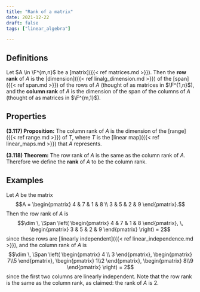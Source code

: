 ```yaml
---
title: "Rank of a matrix"
date: 2021-12-22
draft: false
tags: ["linear_algebra"]

---
```



## Definitions
Let $A \in \F^{m,n}$ be a [matrix]({{< ref matrices.md >}}). Then the **row rank** of $A$ is the [dimension]({{< ref linalg_dimension.md >}}) of the [span]({{< ref span.md >}}) of the rows of $A$ (thought of as matrices in $\F^{1,n}$), and the **column rank** of $A$ is the dimension of the span of the columns of $A$ (thought of as matrices in $\F^{m,1}$).

## Properties
**(3.117) Proposition:** The column rank of $A$ is the dimension of the [range]({{< ref range.md >}}) of $T$, where $T$ is the [linear map]({{< ref linear_maps.md >}}) that $A$ represents. 

**(3.118) Theorem:** The row rank of $A$ is the same as the column rank of $A$. Therefore we define the **rank** of $A$ to be the column rank. 

## Examples
Let $A$ be the matrix $$A = \begin{pmatrix} 4 & 7 & 1 & 8 \\ 3 & 5 & 2 & 9 \end{pmatrix}.$$ Then the row rank of $A$ is $$\dim \, \Span \left( \begin{pmatrix} 4 & 7 & 1 & 8 \end{pmatrix}, \, \begin{pmatrix} 3 & 5 & 2 & 9 \end{pmatrix} \right) = 2$$ since these rows are [linearly independent]({{< ref linear_independence.md >}}), and the column rank of $A$ is $$\dim \, \Span \left( \begin{pmatrix} 4 \\ 3 \end{pmatrix}, \begin{pmatrix} 7\\5 \end{pmatrix}, \begin{pmatrix} 1\\2 \end{pmatrix}, \begin{pmatrix} 8\\9 \end{pmatrix} \right) = 2$$ since the first two columns are linearly independent. Note that the row rank is the same as the column rank, as claimed: the rank of $A$ is $2$.